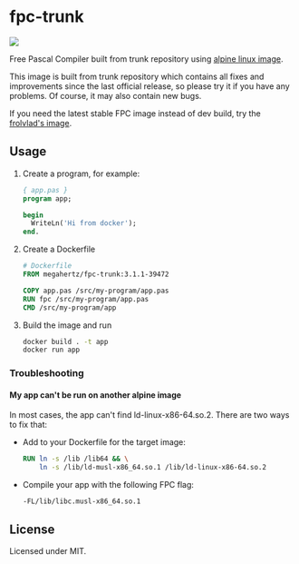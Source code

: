 # fpc-trunk

[![](https://images.microbadger.com/badges/image/megahertz/fpc-trunk.svg)](https://microbadger.com/images/megahertz/fpc-trunk "Get your own image badge on microbadger.com")

Free Pascal Compiler built from trunk repository using
[alpine linux image](https://hub.docker.com/_/alpine/).

This image is built from trunk repository which contains all fixes and
improvements since the last official release, so please try it if
you have any problems. Of course, it may also contain new bugs.

If you need the latest stable FPC image instead of dev build, try the
[frolvlad's image](https://hub.docker.com/r/frolvlad/alpine-fpc/).

## Usage

1. Create a program, for example:

    ```pascal
    { app.pas }
    program app;

    begin
      WriteLn('Hi from docker');
    end.

    ```

2. Create a Dockerfile

    ```dockerfile
    # Dockerfile
    FROM megahertz/fpc-trunk:3.1.1-39472

    COPY app.pas /src/my-program/app.pas
    RUN fpc /src/my-program/app.pas
    CMD /src/my-program/app

    ```

3. Build the image and run

    ```bash
    docker build . -t app
    docker run app
    ```

### Troubleshooting

#### My app can't be run on another alpine image

In most cases, the app can't find ld-linux-x86-64.so.2. There are two
ways to fix that:

- Add to your Dockerfile for the target image:

    ```dockerfile
    RUN ln -s /lib /lib64 && \
        ln -s /lib/ld-musl-x86_64.so.1 /lib/ld-linux-x86-64.so.2
    ```

- Compile your app with the following FPC flag:

    `-FL/lib/libc.musl-x86_64.so.1`

## License

Licensed under MIT.
